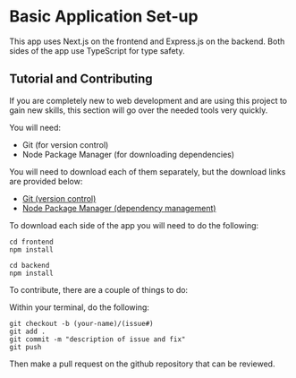# Basic Application Set-up

This app uses Next.js on the frontend and Express.js on the backend. Both sides of the app use TypeScript for type safety.

## Tutorial and Contributing

If you are completely new to web development and are using this project to gain new skills, this section will go over the needed tools very quickly.

You will need:
- Git (for version control)
- Node Package Manager (for downloading dependencies)

You will need to download each of them separately, but the download links are provided below:
- [Git (version control)](https://git-scm.com/)
- [Node Package Manager (dependency management)](https://www.npmjs.com/) 

To download each side of the app you will need to do the following:

```
cd frontend
npm install
```

```
cd backend
npm install
```

To contribute, there are a couple of things to do:

Within your terminal, do the following:

```
git checkout -b (your-name)/(issue#)
git add .
git commit -m "description of issue and fix"
git push
```

Then make a pull request on the github repository that can be reviewed.
